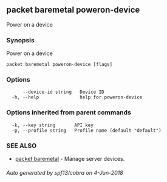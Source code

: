 ## packet baremetal poweron-device

Power on a device

### Synopsis

Power on a device

```
packet baremetal poweron-device [flags]
```

### Options

```
      --device-id string   Device ID
  -h, --help               help for poweron-device
```

### Options inherited from parent commands

```
  -k, --key string       API key
  -p, --profile string   Profile name (default "default")
```

### SEE ALSO

* [packet baremetal](packet_baremetal.md)	 - Manage server devices.

###### Auto generated by spf13/cobra on 4-Jun-2018
